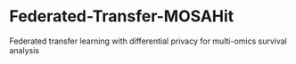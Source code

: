 # Federated-Transfer-MOSAHit
Federated transfer learning with differential privacy for multi-omics survival analysis
